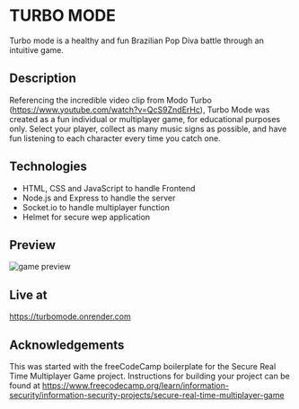 # TURBO MODE

Turbo mode is a healthy and fun Brazilian Pop Diva battle through an intuitive game.

## Description

Referencing the incredible video clip from Modo Turbo (https://www.youtube.com/watch?v=QcS9ZndErHc), Turbo Mode was created as a fun individual or multiplayer game, for educational purposes only. Select your player, collect as many music signs as possible, and have fun listening to each character every time you catch one. 

## Technologies

- HTML, CSS and JavaScript to handle Frontend
- Node.js and Express to handle the server
- Socket.io to handle multiplayer function
- Helmet for secure wep application

## Preview
![game preview](https://github.com/luisclaudioc/gym-friend/assets/140541760/f1837fee-ae73-48cf-bc16-179433e43b94)

## Live at
https://turbomode.onrender.com

## Acknowledgements
This was started with the freeCodeCamp boilerplate for the Secure Real Time Multiplayer Game project. Instructions for building your project can be found at https://www.freecodecamp.org/learn/information-security/information-security-projects/secure-real-time-multiplayer-game

